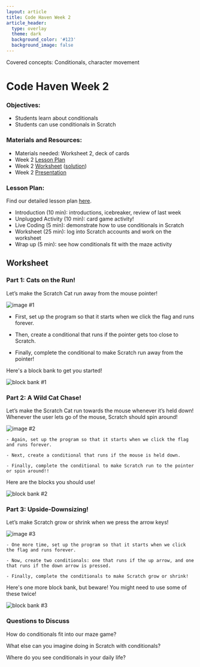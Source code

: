```yaml
---
layout: article
title: Code Haven Week 2
article_header:
  type: overlay
  theme: dark
  background_color: '#123'
  background_image: false
---
```


Covered concepts: Conditionals, character movement    

<!--more--> 

# Code Haven Week 2

### Objectives: 
- Students learn about conditionals
- Students can use conditionals in Scratch

### Materials and Resources: 
- Materials needed: Worksheet 2, deck of cards
- Week 2 [Lesson Plan](https://drive.google.com/open?id=13VB839YxdWDWEBXBlt75WXVhkkFLmMroSKGPEWjy5W4)
- Week 2 [Worksheet](https://drive.google.com/open?id=1XuW8xvdvpa7S6OUAW31WEsVIxzO0keHYDTNnA6vo7rs) ([solution](https://scratch.mit.edu/projects/379919522/))
- Week 2 [Presentation](https://drive.google.com/open?id=14pfAjcnXcf8WobTBZNSVVLoYFIhi_LNZhyaGLOWk3fg)

### Lesson Plan:
Find our detailed lesson plan [here](https://drive.google.com/open?id=13VB839YxdWDWEBXBlt75WXVhkkFLmMroSKGPEWjy5W4).
- Introduction (10 min): introductions, icebreaker, review of last week
- Unplugged Activity (10 min): card game activity!
- Live Coding (5 min): demonstrate how to use conditionals in Scratch
- Worksheet (25 min): log into Scratch accounts and work on the worksheet
- Wrap up (5 min): see how conditionals fit with the maze activity

## Worksheet
### Part 1: Cats on the Run!

Let’s make the Scratch Cat run away from the mouse pointer!



![image #1](/assets/images/week2/img1.png)



- First, set up the program so that it starts when we click the flag and runs forever.

- Then, create a conditional that runs if the pointer gets too close to Scratch.

- Finally, complete the conditional to make Scratch run away from the pointer!



Here's a block bank to get you started!



![block bank #1](/assets/images/week2/bb1.png)



### Part 2: A Wild Cat Chase!



Let’s make the Scratch Cat run towards the mouse whenever it’s held down! Whenever the user lets go of the mouse, Scratch should spin around!





![image #2](/assets/images/week2/img2.png)



    - Again, set up the program so that it starts when we click the flag and runs forever.

    - Next, create a conditional that runs if the mouse is held down.

    - Finally, complete the conditional to make Scratch run to the pointer or spin around!!



Here are the blocks you should use!



![block bank #2](/assets/images/week2/bb2.png)

### Part 3: Upside-Downsizing!



Let’s make Scratch grow or shrink when we press the arrow keys!



![image #3](/assets/images/week2/img3.png)



    - One more time, set up the program so that it starts when we click the flag and runs forever.

    - Now, create two conditionals: one that runs if the up arrow, and one that runs if the down arrow is pressed.

    - Finally, complete the conditionals to make Scratch grow or shrink!



Here's one more block bank, but beware! You might need to use some of these twice!



![block bank #3](/assets/images/week2/bb3.png)



### Questions to Discuss



How do conditionals fit into our maze game?



What else can you imagine doing in Scratch with conditionals?



Where do you see conditionals in your daily life?
